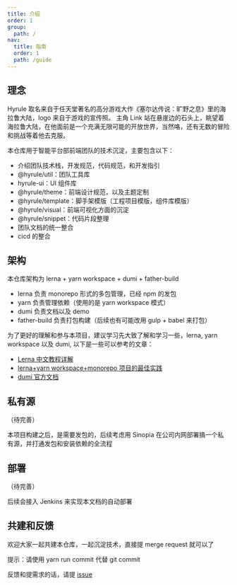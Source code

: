 ```yaml
---
title: 介绍
order: 1
group:
  path: /
nav:
  title: 指南
  order: 1
  path: /guide
---
```


## 理念

Hyrule 取名来自于任天堂著名的高分游戏大作《塞尔达传说：旷野之息》里的海拉鲁大陆，logo 来自于游戏的宣传照。 主角 Link 站在悬崖边的石头上，眺望着海拉鲁大陆，在他面前是一个充满无限可能的开放世界，当然咯，还有无数的冒险和挑战等着他去克服。

本仓库用于智能平台部前端团队的技术沉淀，主要包含以下：

- 介绍团队技术栈，开发规范，代码规范，和开发指引
- @hyrule/util：团队工具库
- hyrule-ui：UI 组件库
- @hyrule/theme：前端设计规范，以及主题定制
- @hyrule/template：脚手架模版（工程项目模版，组件库模版）
- @hyrule/visual：前端可视化方面的沉淀
- @hyrule/snippet：代码片段整理
- 团队文档的统一整合
- cicd 的整合

## 架构

本仓库架构为 lerna + yarn workspace + dumi + father-build

- lerna 负责 monorepo 形式的多包管理，已经 npm 的发包
- yarn 负责管理依赖（使用的是 yarn workspace 模式）
- dumi 负责文档以及 demo
- father-build 负责打包构建（后续也有可能改用 gulp + babel 来打包）

为了更好的理解和参与本项目，建议学习先大致了解和学习一些，lerna, yarn workspace 以及 dumi, 以下是一些可以参考的文章：

- [Lerna 中文教程详解](https://segmentfault.com/a/1190000019350611)
- [lerna+yarn workspace+monorepo 项目的最佳实践](https://juejin.im/post/6844903918279852046)
- [dumi 官方文档](https://d.umijs.org/zh-CN)

## 私有源

（待完善）

本项目构建之后，是需要发包的，后续考虑用 Sinopia 在公司内网部署搞一个私有源，并打通发包和安装依赖的全流程

## 部署

（待完善）

后续会接入 Jenkins 来实现本文档的自动部署

## 共建和反馈

欢迎大家一起共建本仓库，一起沉淀技术，直接提 merge request 就可以了

<Alert>
提示：请使用 yarn run commit 代替 git commit
</Alert>

反馈和提需求的话，请提 [issue](http://172.16.120.120/hy-department-ai/hyrule-wild/hyrule/issues)
